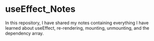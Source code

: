 # useEffect_Notes
In this repository, I have shared my notes containing everything I have learned about useEffect, re-rendering, mounting, unmounting, and the dependency array.
